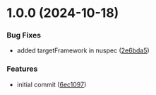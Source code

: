 # 1.0.0 (2024-10-18)


### Bug Fixes

* added targetFramework in nuspec ([2e6bda5](https://github.com/PixsysBE/Pixsys.Library.Token.TokenManager/commit/2e6bda5bce974de11257d00781315799c52202f1))


### Features

* initial commit ([6ec1097](https://github.com/PixsysBE/Pixsys.Library.Token.TokenManager/commit/6ec1097314ebd8bff5b53f3d37215ff06366099d))
